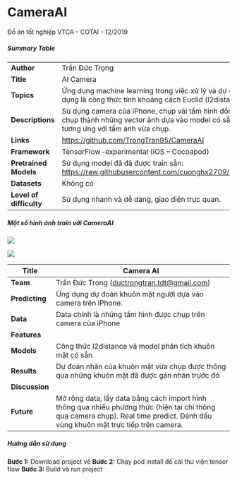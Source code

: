 # CameraAI
Đồ án tốt nghiệp VTCA - COTAI - 12/2019

##### Summary Table

|      | |
| ---------- |-------------------|
| **Author**       | Trần Đức Trọng|
| **Title**        | AI Camera |
| **Topics**       | Ứng dụng machine learning trong việc xử lý và dự đoán khuôn mặt trên môi trường di động iOS, công thức chính được sử dụng là công thức tính khoảng cách Euclid (l2distance)|
| **Descriptions** | Sử dụng camera của iPhone, chụp vài tấm hình đồng thời gắn nhãn cho mỗi hình đã chụp. Tiếp theo, train những tấm hình đã chụp thành những vector ảnh dựa vào model có sẵn (đuôi .pb). Cuối cùng, chụp một tấm ảnh mới, tự động dự đoán ra label tương ứng với tấm ảnh vừa chụp.|
| **Links**        | https://github.com/TrongTran95/CameraAI|
| **Framework**    | TensorFlow-experimental (iOS – Cocoapod)|
| **Pretrained Models**  | Sử dụng model đã đã được train sẵn: https://raw.githubusercontent.com/cuonghx2709/SimpleFacenet/master/SimpleFacenet/Tensorflow/Graph/modelFacenet.pb|
| **Datasets**     | Không có|
| **Level of difficulty**|Sử dụng nhanh và dễ dàng, giao diện trực quan.|

##### Một số hình ảnh train với CameraAI
![](https://i.imgur.com/koDwGBQ.png)

![](https://i.imgur.com/JMP0GEH.png)


| **Title**      | Camera AI|
| ---------- |-------------------|
| **Team**       | Trần Đức Trọng (ductrongtran.tdt@gmail.com)|
| **Predicting** | Ứng dụng dự đoán khuôn mặt người dựa vào camera trên iPhone.|
| **Data**       | Data chính là những tấm hình được chụp trên camera của iPhone|
| **Features**   | |
| **Models**     | Công thức l2distance và model phân tích khuôn mặt có sẵn|
| **Results**    | Dự đoán nhãn của khuôn mặt vừa chụp được thông qua những khuôn mặt đã được gán nhãn trước đó|
| **Discussion** | |
| **Future**     | Mở rộng data, lấy data bằng cách import hình thông qua nhiều phương thức (hiện tại chỉ thông qua camera chụp). Real time predict. Đánh dấu vùng khuôn mặt trực tiếp trên camera.|

##### Hướng dẫn sử dụng
**Bước 1:** Download project về
**Bước 2:** Chạy pod install để cài thư viện tensor flow
**Bước 3:** Build và run project
